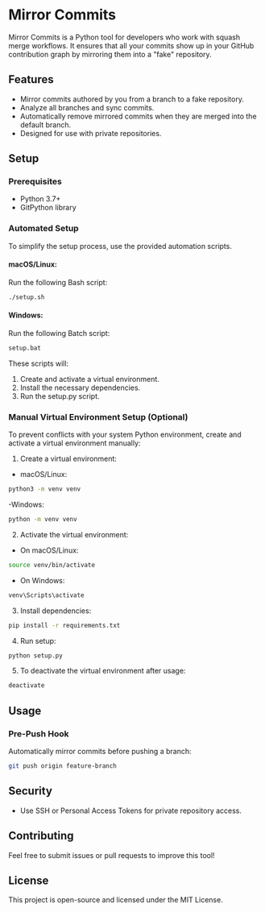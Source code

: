 # Mirror Commits

Mirror Commits is a Python tool for developers who work with squash merge workflows. It ensures that all your commits show up in your GitHub contribution graph by mirroring them into a "fake" repository.

## Features
- Mirror commits authored by you from a branch to a fake repository.
- Analyze all branches and sync commits.
- Automatically remove mirrored commits when they are merged into the default branch.
- Designed for use with private repositories.

## Setup

### Prerequisites
- Python 3.7+
- GitPython library

### Automated Setup
To simplify the setup process, use the provided automation scripts.

#### macOS/Linux:
Run the following Bash script:
```bash
./setup.sh
```

#### Windows:
Run the following Batch script:
```cmd
setup.bat
```

These scripts will:

1. Create and activate a virtual environment.
2. Install the necessary dependencies.
3. Run the setup.py script.

### Manual Virtual Environment Setup (Optional)
To prevent conflicts with your system Python environment, create and activate a virtual environment manually:

1. Create a virtual environment:

- macOS/Linux:
```bash
python3 -m venv venv
```

-Windows:
```cmd
python -m venv venv
```

2. Activate the virtual environment:

- On macOS/Linux:
```bash
source venv/bin/activate
```

- On Windows:
```cmd
venv\Scripts\activate
```

3. Install dependencies:
```bash
pip install -r requirements.txt
```

4. Run setup:
```bash
python setup.py
```

5. To deactivate the virtual environment after usage:
```bash
deactivate
```

## Usage
### Pre-Push Hook
Automatically mirror commits before pushing a branch:

```bash
git push origin feature-branch
```

## Security
- Use SSH or Personal Access Tokens for private repository access.

## Contributing
Feel free to submit issues or pull requests to improve this tool!

## License
This project is open-source and licensed under the MIT License.